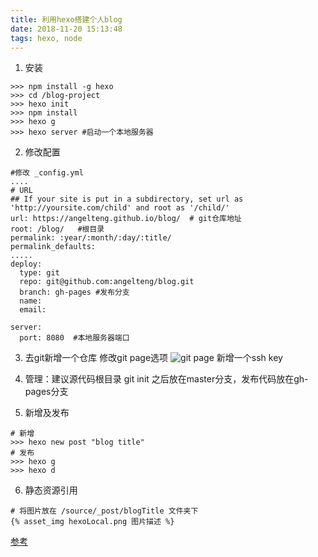 ```yaml
---
title: 利用hexo搭建个人blog
date: 2018-11-20 15:13:48
tags: hexo, node
---
```

1. 安装
```
>>> npm install -g hexo
>>> cd /blog-project
>>> hexo init
>>> npm install
>>> hexo g
>>> hexo server #启动一个本地服务器
```
2. 修改配置
```
#修改 _config.yml
....
# URL
## If your site is put in a subdirectory, set url as 'http://yoursite.com/child' and root as '/child/'
url: https://angelteng.github.io/blog/  # git仓库地址
root: /blog/   #根目录
permalink: :year/:month/:day/:title/
permalink_defaults:
.....
deploy:
  type: git
  repo: git@github.com:angelteng/blog.git
  branch: gh-pages #发布分支
  name: 
  email:

server:
  port: 8080  #本地服务器端口
```
3. 去git新增一个仓库
修改git page选项
![git page](0.png)
新增一个ssh key

4. 管理：建议源代码根目录 git init 之后放在master分支，发布代码放在gh-pages分支

5. 新增及发布
```
# 新增 
>>> hexo new post "blog title"
# 发布
>>> hexo g
>>> hexo d
```
6. 静态资源引用
```
# 将图片放在 /source/_post/blogTitle 文件夹下
{% asset_img hexoLocal.png 图片描述 %}
```

[参考](https://www.jianshu.com/p/1519f22aff24)